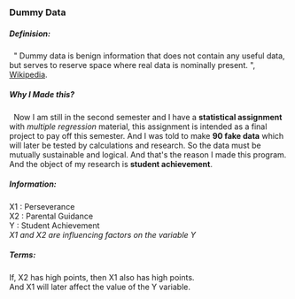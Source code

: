 <h3>Dummy Data</h3>

<p>
<h5>Definision:</h5>
&nbsp;&nbsp;" Dummy data is benign information that does not contain any useful data, but serves to reserve space where real data is nominally present. ", 
<a href="https://en.wikipedia.org/wiki/Dummy_data">Wikipedia</a>.
</p>

<p>
<h5>Why I Made this?</h5>
&nbsp;&nbsp;Now I am still in the second semester and I have a <b>statistical assignment</b> with <i>multiple regression</i> material, this assignment is intended as a final project to pay off this semester. And I was told to make <b>90 fake data</b> which will later be tested by calculations and research. So the data must be mutually sustainable and logical. And that's the reason I made this program. And the object of my research is <b>student achievement</b>.
</p>

<p>
<h5>Information:</h5>
X1 : Perseverance <br>
X2 : Parental Guidance <br>
Y  : Student Achievement
<br>
<i>X1 and X2 are influencing factors on the variable Y</i>
</p>

<p>
<h5>Terms:</h5>
If, X2 has high points, then X1 also has high points. <br>
    And X1 will later affect the value of the Y variable.
</p>
